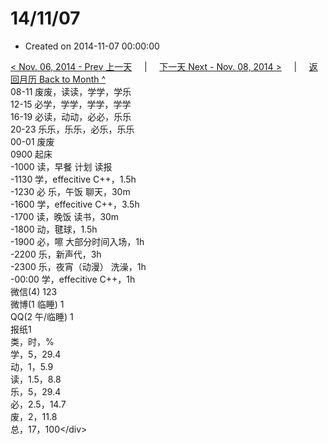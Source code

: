 # 14/11/07

* Created on 2014-11-07 00:00:00

[&lt; Nov. 06, 2014 - Prev 上一天](d06.md)     \|     [下一天 Next - Nov. 08, 2014 &gt;](d08.md)     \|     [返回月历 Back to Month ^](index.md)   
08-11 废废，读读，学学，学乐  
12-15 必学，学学，学学，学学  
16-19 必读，动动，必必，乐乐  
20-23 乐乐，乐乐，必乐，乐乐  
00-01 废废  
0900 起床  
-1000 读，早餐 计划 读报  
-1130 学，effecitive C++，1.5h  
-1230 必 乐，午饭 聊天，30m  
-1600 学，effecitive C++，3.5h  
-1700 读，晚饭 读书，30m  
-1800 动，毽球，1.5h  
-1900 必，嚓 大部分时间入场，1h  
-2200 乐，新声代，3h  
-2300 乐，夜宵（动漫） 洗澡，1h  
-00:00 学，effecitive C++，1h  
微信\(4\) 123  
微博\(1 临睡\) 1  
QQ\(2 午/临睡\) 1  
报纸1  
类，时，%  
学，5，29.4  
动，1，5.9  
读，1.5，8.8  
乐，5，29.4  
必，2.5，14.7  
废，2，11.8  
总，17，100&lt;/div&gt;

